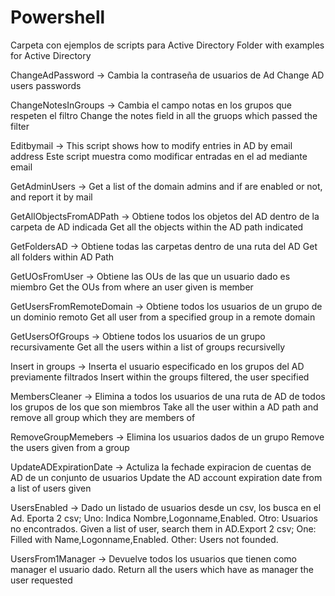 # Powershell

Carpeta con ejemplos de scripts para Active Directory
Folder with examples for Active Directory

ChangeAdPassword -> Cambia la contraseña de usuarios de Ad
                    Change AD users passwords

ChangeNotesInGroups ->  Cambia el campo notas en los grupos que respeten el filtro
                        Change the notes field in all the gruops which passed the filter

Editbymail          -> This script shows how to modify entries in AD by email address
                       Este script muestra como modificar entradas en el ad mediante email 

GetAdminUsers ->    Get a list of the domain admins and if are enabled or not, and report                     it by mail

GetAllObjectsFromADPath ->  Obtiene todos los objetos del AD dentro de la carpeta de AD                               indicada
                            Get all the objects within the AD path indicated

GetFoldersAD -> Obtiene todas las carpetas dentro de una ruta del AD
                Get all folders within AD Path

GetUOsFromUser ->   Obtiene las OUs de las que un usuario dado es miembro
                    Get the OUs from where an user given is member

GetUsersFromRemoteDomain -> Obtiene todos los usuarios de un grupo de un dominio remoto
                            Get all user from a specified group in a remote domain

GetUsersOfGroups -> Obtiene todos los usuarios de un grupo recursivamente
                    Get all the users within a list of groups recursivelly

Insert in groups -> Inserta el usuario especificado en los grupos del AD previamente
                    filtrados
                    Insert within the groups filtered, the user specified
  
MembersCleaner -> Elimina a todos los usuarios de una ruta de AD de todos los grupos de
                  los que son miembros
                  Take all the user within a AD path and remove all group which they are
                  members of
                  
RemoveGroupMemebers ->  Elimina los usuarios dados de un grupo
                        Remove the users given from a group
                        
UpdateADExpirationDate ->   Actuliza la fechade expiracion de cuentas de AD de un conjunto
                            de usuarios
                            Update the AD account expiration date from a list of users
                            given 
                            
                  
UsersEnabled ->     Dado un listado de usuarios desde un csv, los busca en el Ad. Eporta 2
                    csv; Uno: Indica Nombre,Logonname,Enabled. Otro: Usuarios no encontrados.
                    Given a list of user, search them in AD.Export 2 csv; One: Filled with
                    Name,Logonname,Enabled. Other: Users not founded.

UsersFrom1Manager ->    Devuelve todos los usuarios que tienen como manager el usuario
                        dado.
                        Return all the users which have as manager the user requested
                        
                        
                        
